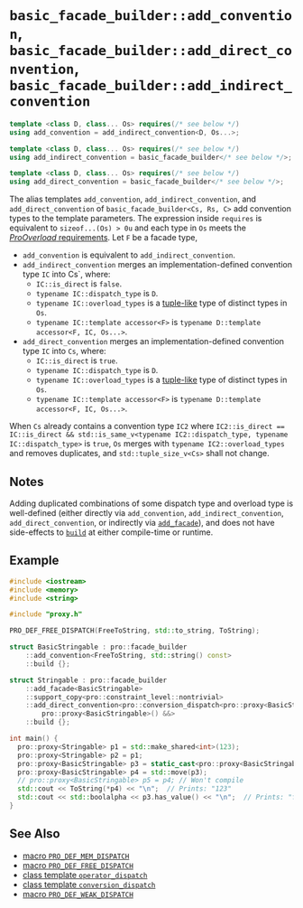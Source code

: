 # `basic_facade_builder::add_convention`, `basic_facade_builder::add_direct_convention`, `basic_facade_builder::add_indirect_convention`

```cpp
template <class D, class... Os> requires(/* see below */)
using add_convention = add_indirect_convention<D, Os...>;

template <class D, class... Os> requires(/* see below */)
using add_indirect_convention = basic_facade_builder</* see below */>;

template <class D, class... Os> requires(/* see below */)
using add_direct_convention = basic_facade_builder</* see below */>;
```

The alias templates `add_convention`, `add_indirect_convention`, and `add_direct_convention` of `basic_facade_builder<Cs, Rs, C>` add convention types to the template parameters. The expression inside `requires` is equivalent to `sizeof...(Os) > 0u` and each type in `Os` meets the [*ProOverload* requirements](../ProOverload.md). Let `F` be a facade type,

- `add_convention` is equivalent to `add_indirect_convention`.
- `add_indirect_convention` merges an implementation-defined convention type `IC` into Cs`, where:
  - `IC::is_direct` is `false`.
  - `typename IC::dispatch_type` is `D`.
  - `typename IC::overload_types` is a [tuple-like](https://en.cppreference.com/w/cpp/utility/tuple/tuple-like) type of distinct types in `Os`.
  - `typename IC::template accessor<F>` is `typename D::template accessor<F, IC, Os...>`.
- `add_direct_convention` merges an implementation-defined convention type `IC` into `Cs`, where:
  - `IC::is_direct` is `true`.
  - `typename IC::dispatch_type` is `D`.
  - `typename IC::overload_types` is a [tuple-like](https://en.cppreference.com/w/cpp/utility/tuple/tuple-like) type of distinct types in `Os`.
  - `typename IC::template accessor<F>` is `typename D::template accessor<F, IC, Os...>`.

When `Cs` already contains a convention type `IC2` where `IC2::is_direct == IC::is_direct && std::is_same_v<typename IC2::dispatch_type, typename IC::dispatch_type>` is `true`, `Os` merges with `typename IC2::overload_types` and removes duplicates, and `std::tuple_size_v<Cs>` shall not change.

## Notes

Adding duplicated combinations of some dispatch type and overload type is well-defined (either directly via `add_convention`, `add_indirect_convention`, `add_direct_convention`, or indirectly via [`add_facade`](add_facade.md)), and does not have side-effects to [`build`](build.md) at either compile-time or runtime.

## Example

```cpp
#include <iostream>
#include <memory>
#include <string>

#include "proxy.h"

PRO_DEF_FREE_DISPATCH(FreeToString, std::to_string, ToString);

struct BasicStringable : pro::facade_builder
    ::add_convention<FreeToString, std::string() const>
    ::build {};

struct Stringable : pro::facade_builder
    ::add_facade<BasicStringable>
    ::support_copy<pro::constraint_level::nontrivial>
    ::add_direct_convention<pro::conversion_dispatch<pro::proxy<BasicStringable>>,
        pro::proxy<BasicStringable>() &&>
    ::build {};

int main() {
  pro::proxy<Stringable> p1 = std::make_shared<int>(123);
  pro::proxy<Stringable> p2 = p1;
  pro::proxy<BasicStringable> p3 = static_cast<pro::proxy<BasicStringable>>(std::move(p2));
  pro::proxy<BasicStringable> p4 = std::move(p3);
  // pro::proxy<BasicStringable> p5 = p4; // Won't compile
  std::cout << ToString(*p4) << "\n";  // Prints: "123"
  std::cout << std::boolalpha << p3.has_value() << "\n";  // Prints: "false"
}
```

## See Also

- [macro `PRO_DEF_MEM_DISPATCH`](../PRO_DEF_MEM_DISPATCH.md)
- [macro `PRO_DEF_FREE_DISPATCH`](../PRO_DEF_FREE_DISPATCH.md)
- [class template `operator_dispatch`](../operator_dispatch.md)
- [class template `conversion_dispatch`](../conversion_dispatch.md)
- [macro `PRO_DEF_WEAK_DISPATCH`](../PRO_DEF_WEAK_DISPATCH.md)
